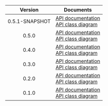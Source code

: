 | Version | Documents |
|:---:|---|
| 0.5.1-SNAPSHOT | [API documentation](0.5.1-SNAPSHOT)<br>[API class diagram](0.5.1-SNAPSHOT/api_class_diagram.svg) |
| 0.5.0 | [API documentation](0.5.0)<br>[API class diagram](0.5.0/api_class_diagram.svg) |
| 0.4.0 | [API documentation](0.4.0)<br>[API class diagram](0.4.0/api_class_diagram.svg) |
| 0.3.0 | [API documentation](0.3.0)<br>[API class diagram](0.3.0/api_class_diagram.svg) |
| 0.2.0 | [API documentation](0.2.0)<br>[API class diagram](0.2.0/api_class_diagram.svg) |
| 0.1.0 | [API documentation](0.1.0)<br>[API class diagram](0.1.0/api_class_diagram.svg) |
